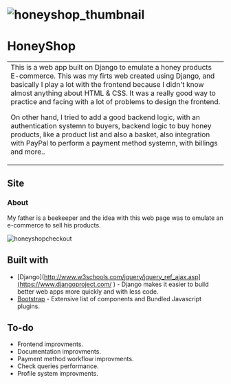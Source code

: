 # ![honeyshop_thumbnail](https://github.com/davijhon/honeyshop/assets/60607067/34bc847f-2a55-43fa-8970-0ee8e15a5057)

# HoneyShop
<table>
<tr>
<td>
  This is a web app built on Django to emulate a honey products E-commerce. This was my firts web created using Django, and basically I play a lot with the frontend because I didn't know almost anything about HTML & CSS. It was a really good way to practice and facing with a lot of problems to design the frontend. 

  On other hand, I tried to add a good backend logic, with an authentication systemn to buyers, backend logic to buy honey products, like a product list and also a basket, also integration with PayPal to perform a payment method systemn, with billings and more..
</td>
</tr>
</table>


## Site

### About
My father is a beekeeper and the idea with this web page was to emulate an e-commerce to sell his products.

![honeyshopcheckout](https://github.com/davijhon/honeyshop/assets/60607067/2d4bdbfb-4c51-4c17-ba75-66023a326a60)


## Built with 

- [Django](http://www.w3schools.com/jquery/jquery_ref_ajax.asp](https://www.djangoproject.com/ ) - Django makes it easier to build better web apps more quickly and with less code.
- [Bootstrap](http://getbootstrap.com/) - Extensive list of components and  Bundled Javascript plugins.


## To-do
- Frontend improvments.
- Documentation improvments.
- Payment method workflow improvments.
- Check queries performance.
- Profile system improvments.

